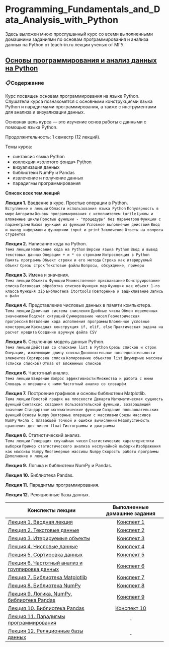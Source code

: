 # Programming_Fundamentals_and_Data_Analysis_with_Python

Здесь выложен мною прослушанный курс со всеми выполненными домашними заданиями по основам программирования и анализа данных на Python от teach-in.ru лекции ученых от МГУ.

## [Основы программирования и анализ данных на Python](https://teach-in.ru/course/python-programming-and-data-analysis-basics/about)

### 📋Содержание   
Курс посвящен основам программирования на языке Python. Слушатели курса познакомятся с основными конструкциями языка Python и парадигмами программирования, а также с инструментами для анализа и визуализации данных.  

Основная цель курса — это изучение основ работы с данными с помощью языка Python.  

Продолжительность: 1 семестр (12 лекций).  

Темы курса:

- синтаксис языка Python
- коллекции «золотого фонда» Python
- визуализация данных
- библиотеки NumPy и Pandas
- извлечение и получение данных
- парадигмы программирования

__Список всех тем лекций__  

__Лекция 1.__ Введение в курс. Простые операции в Python.  
`Вступление к лекции` `Области использования языка Python` `Популярность в мире` `Алгоритм` `Основы программирования с исполнителем turtle` `Циклы и вложенные циклы` `Простые функции - "процедуры" без параметров` `Функции с параметрами` `Вызов функций из функций` `Условное выполнение действий` `Ввод и вывод информации функциями input и print` `Заключение` `Ответы на вопросы студентов`

__Лекция 2.__ Написание кода на Python.  
`Тема лекции` `Написание кода на Python` `Версии языка Python` `Ввод и вывод текстовых данных` `Операции + и * со строками` `Интроспекция в Python` `Память программы` `Объект строки и его методы` `Строка как итерируемый объект` `Срезы строк` `Текстовые файлы` `Вопросы, обсуждение, примеры`

__Лекция 3.__ Имена и значения.  
`Тема лекции` `Объекты Функции` `Множественное присваивание` `Конструирование списка` `Потоковая обработка списков` `Функция map` `Функция как объект 1-го класса` `Функция zip` `Библиотека itortools` `Повторение и зацикливание` `Запись в файл`

__Лекция 4.__ Представление числовых данных в памяти компьютера.  
`Тема лекции` `Двоичная система счисления` `Дробные числа` `Обмен переменных значениями` `Подсчёт ситуаций` `Суммирование чисел` `Геометрическая прогрессия` `Ветвление хода исполнения программы` `Вложенные условные конструкции` `Каскадная конструкция if, elif, else` `Практическая задача на расчет кредита` `Создание вручную файла CSV`

__Лекция 5.__ Ссылочная модель данных Python.  
`Тема лекции` `Действия со списками list в Python` `Срезы списков и строк` `Операции, изменяющие длину списка` `Дополнительные последовательности элементов` `Сортировка списка` `Копирование объектов list` `Двумерные массивы (списки списков)` `Отказ от вложенных списков`

__Лекция 6.__ Частотный анализ.  
`Тема лекции` `Введение` `Вопрос эффективности` `Множества и работа с ними` `Словарь и операции с ними` `Частотный анализ со словарём`

__Лекция 7.__ Построение графиков и основы библиотеки Matplotlib.  
`Тема лекции` `Простой график на плоскости Декарта` `Математическая сущность функций` `Синтаксис создания пользовательской функции, возвращающей значение` `Стандартные математические функции` `Создание пользовательских функций` `Основы Numpy` `Векторные операции с массивами` `Срезы массивов NumPy` `Числа с плавающей точкой и ошибки вычислений` `Недопустимость сравнения для чисел float` `Гистограммы и диаграммы`

__Лекция 8.__ Статистический анализ.  
`Тема лекции` `Генерация случайных чисел` `Статистические характеристики выборки` `Пример статистического анализа неслучайной выборки` `Изображения как массивы Numpy` `Многомерные массивы Numpy` `Скорость работы программы` `Дополнение к лекции`

__Лекция 9.__ Логика и библиотеки NumPy и Pandas. 

__Лекция 10.__ Библиотека Pandas.  

__Лекция 11.__ Парадигмы программирования.  

__Лекция 12.__ Реляционные базы данных.

|Конспекты лекции| Выполненные домашние задания | 
|----|:----:|
| [Лекция 1. Вводная лекция](https://github.com/Aculanma/Programming_Fundamentals_and_Data_Analysis_with_Python/blob/main/%D0%9E%D1%81%D0%BD%D0%BE%D0%B2%D1%8B%20%D0%BF%D1%80%D0%BE%D0%B3%D1%80%D0%B0%D0%BC%D0%BC%D0%B8%D1%80%D0%BE%D0%B2%D0%B0%D0%BD%D0%B8%D1%8F%20%D0%B8%20%D0%B0%D0%BD%D0%B0%D0%BB%D0%B8%D0%B7%D0%B0%20%D0%B4%D0%B0%D0%BD%D0%BD%D1%8B%D1%85%20%D0%BD%D0%B0%20Python/%D0%A3%D1%80%D0%BE%D0%BA%201/%D0%9B%D0%B5%D0%BA%D1%86%D0%B8%D1%8F_1_%D0%92%D0%B2%D0%BE%D0%B4%D0%BD%D0%B0%D1%8F_%D0%BB%D0%B5%D0%BA%D1%86%D0%B8%D1%8F.ipynb)| [Конспект 1](https://colab.research.google.com/drive/14CH88ceOlchi59c1AVuzQp55BlXKZoKq?usp=sharing)|
| [Лекция 2. Текстовые данные](https://github.com/Aculanma/Programming_Fundamentals_and_Data_Analysis_with_Python/blob/main/%D0%9E%D1%81%D0%BD%D0%BE%D0%B2%D1%8B%20%D0%BF%D1%80%D0%BE%D0%B3%D1%80%D0%B0%D0%BC%D0%BC%D0%B8%D1%80%D0%BE%D0%B2%D0%B0%D0%BD%D0%B8%D1%8F%20%D0%B8%20%D0%B0%D0%BD%D0%B0%D0%BB%D0%B8%D0%B7%D0%B0%20%D0%B4%D0%B0%D0%BD%D0%BD%D1%8B%D1%85%20%D0%BD%D0%B0%20Python/%D0%A3%D1%80%D0%BE%D0%BA%202/%D0%9B%D0%B5%D0%BA%D1%86%D0%B8%D1%8F_2_%D0%A2%D0%B5%D0%BA%D1%81%D1%82%D0%BE%D0%B2%D1%8B%D0%B5_%D0%B4%D0%B0%D0%BD%D0%BD%D1%8B%D0%B5.ipynb)| [Конспект 2](https://colab.research.google.com/drive/1bWvnRzsjiFneg5KU5DfA6ts_F9l37ZEj?usp=sharing)|
| [Лекция 3. Итерируемые объекты]([https://youtu.be/_CLlM7sdyMM](https://github.com/Aculanma/Programming_Fundamentals_and_Data_Analysis_with_Python/blob/main/%D0%9E%D1%81%D0%BD%D0%BE%D0%B2%D1%8B%20%D0%BF%D1%80%D0%BE%D0%B3%D1%80%D0%B0%D0%BC%D0%BC%D0%B8%D1%80%D0%BE%D0%B2%D0%B0%D0%BD%D0%B8%D1%8F%20%D0%B8%20%D0%B0%D0%BD%D0%B0%D0%BB%D0%B8%D0%B7%D0%B0%20%D0%B4%D0%B0%D0%BD%D0%BD%D1%8B%D1%85%20%D0%BD%D0%B0%20Python/%D0%A3%D1%80%D0%BE%D0%BA%203/%D0%9B%D0%B5%D0%BA%D1%86%D0%B8%D1%8F_3_%D0%98%D1%82%D0%B5%D1%80%D0%B8%D1%80%D1%83%D0%B5%D0%BC%D1%8B%D0%B5_%D0%BE%D0%B1%D1%8A%D0%B5%D0%BA%D1%82%D1%8B.ipynb))| [Конспект 3](https://colab.research.google.com/drive/1nDTBYMi4rHCa0R0kFax7SAOwyn1i6x-O?usp=sharing)|
| [Лекция 4. Числовые данные](https://youtu.be/ktjyMP2YGvI)| [Конспект 4](https://colab.research.google.com/drive/1ltKt_-m29veUzT0ol4agjsc3nYd1_jO8?usp=sharing)|
| [Лекция 5. Сортировка данных](https://youtu.be/A2U751t_lAQ)| [Конспект 5](https://colab.research.google.com/drive/1NstnAsm0qS3f6FQHgJNV-PpMpvHsrKIL?usp=sharing)| 
| [Лекция 6. Частотный анализ и группировка данных](https://youtu.be/uHLyH7aeHUQ)| [Конспект 6](https://colab.research.google.com/drive/1ru8FIjKqeeZ5ccpMty9_ctt3Q9uFRQyx?usp=sharing)|
| [Лекция 7. Библиотека Matplotlib](https://youtu.be/KC08erJFLE4 )| [Конспект 7](https://colab.research.google.com/drive/1q2h_xhO9hPWaoi59thzhwBEgjuz3WG30?usp=sharing )|
| [Лекция 8. Библиотека NumPy](https://youtu.be/Yz455ytUJCM)| [Конспект 8](https://colab.research.google.com/drive/1NeMnmR5ZEpf9vZGSyvSmnK_UgEngra5M?usp=sharing)|
| [Лекция 9. Логика, NumPy, библиотека Pandas](https://youtu.be/M6PjX5qha3Y)| [Конспект 9](https://colab.research.google.com/drive/1GXHEAgyj0sVyFw3owTeYgY7eI-bLaPNU?usp=sharing)|
| [Лекция 10. Библиотека Pandas](https://youtu.be/VZm-Od6OWGQ)| [Конспект 10](https://colab.research.google.com/drive/1acvLycZQrtB4Ks-_7gAIEx6lksXZi8cT?usp=sharing)| 
| [Лекция 11. Парадигмы программирования](https://youtu.be/R-vd6-OdwfA)| - |
| [Лекция 12. Реляционные базы данных](https://youtu.be/OQGrCVuMmjc)| - |
